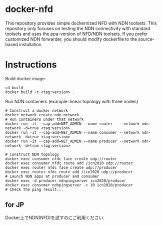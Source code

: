 ﻿# docker-nfd
This repository provides simple dockernized NFD with NDN toolsets.
This repository only focuses on testing the NDN connectivity with standard toolsets and uses the ppa-version of NFD/NDN toolsets.
If you prefer customized NDN forwarder, you should modify dockerfile to the source-based installation. 

# Instructions
Build docker image
```
cd build
docker build -t <tag:version> .
```
Run NDN containers (example: linear topology with three nodes)
```
# Construct a docker network
docker network create ndn-network
# Run containers under that network
docker run -it --cap-add=NET_ADMIN --name router   --network ndn-network -d=true <tag:version>
docker run -it --cap-add=NET_ADMIN --name consumer --network ndn-network -d=true <tag:version>
docker run -it --cap-add=NET_ADMIN --name producer --network ndn-network -d=true <tag:version>

# Construct NDN topology
docker exec consumer nfdc face create udp://router
docker exec consumer nfdc route add /icn2020 udp://router
docker exec router nfdc face create udp://producer
docker exec router nfdc route add /icn2020 udp://producer
# Launch NDN apps at producer and consumer
docker exec -d producer ndnpingserver icn2020/producer
docker exec consumer ndnpingserver -c 10 icn2020/producer
# Check the ping result...
```

## for JP
Docker上でNDN(NFD)を試すのにご利用ください.
